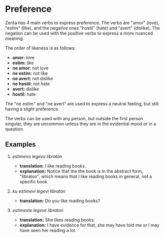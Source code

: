 # Preference

Zerita has 4 main verbs to express preference.
The verbs are "amor" (love), "estim" (like), and the negative ones "hostil" (hate) and "avert" (dislike).
The negation can be used with the positive verbs to express a more nuanced meaning.

The order of likeness is as follows:

- **amor:** love
- **estim:** like
- **ne amor:** not love
- **ne estim:** not like
- **ne avert:** not dislike
- **ne hostil:** not hate
- **avert:** dislike
- **hostil:** hate

The "ne estim" and "ne avert" are used to express a neutral feeling, but still having a slight preference.

The verbs can be used with any person, but outside the first person singular, they are uncommon unless they are in the evidential mood or in a question.

## Examples

1. _estimevo legevo libraton_

    - **translation:** I like reading books.
    - **explanation:** Notice that the the book is in the abstract form, "libraton", which means that I like reading books in general, not a specific book.

1. _ku estimevi legevi libraton_

    - **translation:** Do you like reading books?

1. _estimeste legeve libraton_

    - **translation:** She likes reading books.
    - **explanation:** I have evidence for that, she may have told me or I may have seen her reading a lot.
